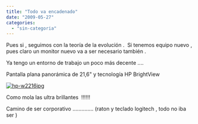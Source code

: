 ```yaml
---
title: "Todo va encadenado"
date: "2009-05-27"
categories: 
  - "sin-categoria"
---
```


Pues si , seguimos con la teoría de la evolución .  Si tenemos equipo nuevo , pues claro un monitor nuevo va a ser necesario también .

Ya tengo un entorno de trabajo un poco más decente ....

Pantalla plana panorámica de 21,6" y tecnología HP BrightView

 [![hp-w2216jpg](images/3569990224_1347447dcf_t.jpg)](https://farm3.static.flickr.com/2450/3569990224_1347447dcf_t.jpg "hp-w2216jpg") 

Como mola las ultra brillantes  !!!!!!

Camino de ser corporativo .............. (raton y teclado logitech , todo no iba ser )

